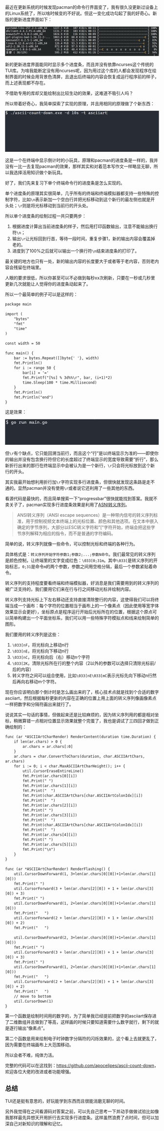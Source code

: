 最近在更新系统的时候发现pacman的命令行界面变了，我有很久没更新过设备上的Linux系统了，所以啥时候变的不好说。但这一变化成功勾起了我的好奇心。新版的更新进度界面如下：

![multibar](../../images/linux/terminal-countdown/multi_progressbar.gif)

新的更新进度界面能同时显示多个进度条，而且并没有依靠ncurses这个传统的TUI库。为啥我能断定没有用ncurses呢，因为用过这个库的人都会发现程序在绘制界面的时候会用背景色清屏，且退出后终端的内容会恢复成运行程序前的样子，而上述表现都不存在。

不借助专用的库却又能绘制出比较生动的效果，这难道不吸引人吗？

所以带着好奇心，我简单探索了实现的原理，并且用相同的原理做了个新东西：

![countdown](../../images/linux/terminal-countdown/countdown.gif)

这是一个在终端中显示倒计时的小玩具，原理和pacman的进度条是一样的，我并没有一比一去复现pacman的效果，那样其实和对着范本写作文一样略显无聊，所以我选择活用知识做个新玩具。

好了，我们先来复习下单个终端命令行的进度条是怎么实现的。

单个进度条的原理其实很简单，几乎所有的终端和终端模拟器都支持一些特殊的控制字符，比如`\n`表示新加一个空白行并把光标移动到这个新行的最左侧也就是开头处；`\r`则是将光标移动到当前行的开头处。

所以单个进度条的绘制过程一共只要两步：

1. 根据进度计算出当前进度条的样子，然后用打印函数输出，注意不能输出换行符`\n`；
2. 输出`\r`让光标回到行首，等待一段时间，重复步骤1，新的输出内容会覆盖掉老的。
3. 进度到了100%之后就可以输出一个换行符`\n`结束进度条的打印了。

最关键的地方也只有一处，新的输出内容的长度要大于或者等于老内容，否则老内容会残留在终端里。

人眼的要求很低，所以你甚至可以不必做到每秒xx次刷新，只要在一秒或几秒里更新几次就能让人觉得你的进度条动起来了。

所以一个最简单的例子可以是这样的：

```golang
package main

import (
	"bytes"
	"fmt"
	"time"
)

const width = 50

func main() {
	bar := bytes.Repeat([]byte{' '}, width)
	fmt.Println()
	for i := range 50 {
		bar[i] = '='
		fmt.Printf("[%s] % 3d%%\r", bar, (i+1)*2)
		time.Sleep(100 * time.Millisecond)
	}
    fmt.Println()
    fmt.Println("end")
}
```

这是效果：

![singlebar](../../images/linux/terminal-countdown/singlebar.gif)

但`\r`有个缺点，它只能回溯当前行，而且这个“行”是以终端显示为准的——即使你的输出并没有包含换行符但它的长度超过了终端显示的宽度导致需要“折行”，那么新折行出来的那行在终端显示中会被认为是一个新行，`\r`只会将光标放到这个新行的开头。

其实我最开始想利用折行加`\r`字符实现多行进度条，但很快就发现这条路是走不通的。显然pacman并没有使用`\r`或者说它还利用了一些其他的东西。

看源代码是最快的，而且简单搜索一下“progressbar”很快就能找到答案。我就不卖关子了，pacman实现多行进度条效果是利用了[ASNI转义序列](https://zh.wikipedia.org/zh-cn/ANSI%E8%BD%AC%E4%B9%89%E5%BA%8F%E5%88%97)。

> ANSI转义序列（ANSI escape sequences）是一种带内信号的转义序列标准，用于控制视频文本终端上的光标位置、颜色和其他选项。在文本中嵌入确定的字节序列，大部分以ESC转义字符和"["字符开始，终端会把这些字节序列解释为相应的指令，而不是普通的字符编码。

简单的说，转义序列就像一些命令，可以控制光标和终端的各种行为。

具体格式是：`转义序列开始字符参数1;参数2;...;参数N命令`。我们最常见的转义序列是颜色控制，让终端里的文字变成红色：`\033[0;31m`。其中`\033[`是转义序列的开始标志，`0;31`是命令`m`的两个参数，参数之间用空格分隔，最后一个参数紧贴着命令。

转义序列的支持程度要看终端和终端模拟器，好消息是我们需要用到的转义序列的被广泛支持的，我们要用它们来在行与行之间移动光标并绘制内容。

转义序列支持光标上下左右移动还支持直接清除整行的内容，这使得我们可以将终端当成一个画布：每个字符的位置相当于画布上的一个像素点（因此使用等宽字体效果显示会更好），坐标原点是程序运行开始后光标所在的位置，根据这个原点可以简单构建出一个平面坐标系，我们可以用一些特殊字符模拟点和线来绘制简单的图形。

我们要用的转义序列是这些：

1. `\033[nF`，将光标向上移动n行
2. `\033[nE`，将光标向下移动n行
3. `\033[nC`，将光标向后（右）移动n个字符
4. `\033[2K`，清除光标所在行的整个内容（2以外的参数可以选择只清除光标前/后的内容）
5. 转义字符之间可以组合使用，比如`\033[nE\033[mC`表示光标先向下移动n行然后再向右移动m个字符。

现在你应该明白那个倒计时是怎么画出来的了，核心技术点就是找到个合适的数字asciiart，然后根据每秒更新的内容在正确的位置上用上面的转义序列像画像素点一样把数字和分隔符画出来就行了。

说说其实一句话的事情，但做起来还是比较麻烦的，因为转义序列用的都是相对坐标，稍微算错一点相对位置显示效果就整个完蛋了，我也是调试了三四回才做到正确绘制的：

```golang
func (ar *ASCIIArtCharRender) RenderContent(duration time.Duration) {
	if len(ar.chars) > 0 {
		ar.chars = ar.chars[:0]
	}
	ar.chars = char.ConvertToChars(duration, char.ASCIIArtChars, ar.chars)
	for i := 0; i < char.MaxASCIIArtCharHeight(); i++ {
		util.CursorEraseEntireLine()
		fmt.Print(ar.chars[0][i])
		fmt.Print(" ")
		fmt.Print(ar.chars[1][i])
		fmt.Print("  ")
		fmt.Print(char.ASCIIArtChars[char.ASCIIArtColonIdx][i])
		fmt.Print("  ")
		fmt.Print(ar.chars[2][i])
		fmt.Print(" ")
		fmt.Print(ar.chars[3][i])
		fmt.Print("  ")
		fmt.Print(char.ASCIIArtChars[char.ASCIIArtColonIdx][i])
		fmt.Print("  ")
		fmt.Print(ar.chars[4][i])
		fmt.Print(" ")
		fmt.Print(ar.chars[5][i])
		fmt.Print("\n")
	}
}

func (ar *ASCIIArtCharRender) RenderFlashing() {
	util.CursorDownForward(1, 3+len(ar.chars[0][0])+1+len(ar.chars[1][0]))
	fmt.Print(" ")
	util.CursorForward(3 + len(ar.chars[2][0]) + 1 + len(ar.chars[3][0]) + 3)
	fmt.Print(" ")
	util.CursorDownForward(1, 2+len(ar.chars[0][0])+1+len(ar.chars[1][0]))
	fmt.Print("   ")
	util.CursorForward(2 + len(ar.chars[2][0]) + 1 + len(ar.chars[3][0]) + 2)
	fmt.Print("   ")

	util.CursorDownForward(2, 3+len(ar.chars[0][0])+1+len(ar.chars[1][0]))
	fmt.Print(" ")
	util.CursorForward(3 + len(ar.chars[2][0]) + 1 + len(ar.chars[3][0]) + 3)
	fmt.Print(" ")
	util.CursorDownForward(1, 2+len(ar.chars[0][0])+1+len(ar.chars[1][0]))
	fmt.Print("   ")
	util.CursorForward(2 + len(ar.chars[2][0]) + 1 + len(ar.chars[3][0]) + 2)
	fmt.Print("   ")
	// move to bottom
	util.CursorDown(1)
}
```

第一个函数是绘制时间用的数字的，为了简单我已经提前把数字的asciiart保存进了二维数组并且做到了等高，这样画的时候只要知道需要什么数字就行，剩下的就是逐行输出“像素点”。

第二个函数是用来绘制电子时钟数字分隔符的闪烁效果的，这个看上去就更乱了，因为需要在终端画布上大范围移动。

所以会者不难，纯体力活。

完整的代码可以在这找到：<https://github.com/apocelipes/ascii-count-down>，欢迎各位大佬的改进或者功能增强。

## 总结

TUI还是挺有意思的，好玩能学到东西而且很能消磨无聊的时间。

另外我觉得在之间看源码对答案之前，可以先自己思考一下并动手做做试验比如像我那样最先异想天开用折行去实现多行进度条。这样虽然浪费了点时间，但可以加深自己对新知识的理解和记忆。
